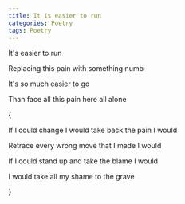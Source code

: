 ```yaml
---
title: It is easier to run
categories: Poetry
tags: Poetry
---
```


It's easier to run

Replacing this pain with something numb

It's so much easier to go

Than face all this pain here all alone


\{

If I could change I would take back the pain I would

Retrace every wrong move that I made I would

If I could stand up and take the blame I would

I would take all my shame to the grave

\}


